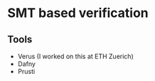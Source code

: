 # SMT based verification 


## Tools 
  * Verus (I worked on this at ETH Zuerich) 
  * Dafny 
  * Prusti

